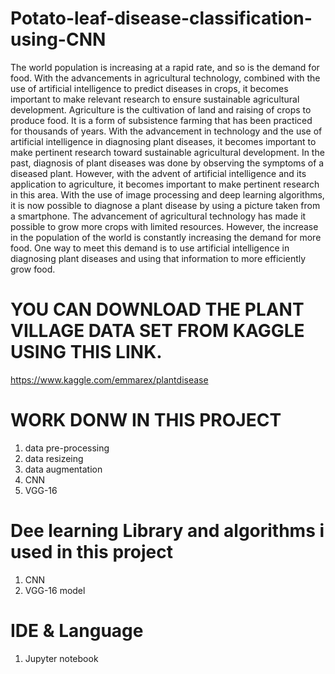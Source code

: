 # Potato-leaf-disease-classification-using-CNN

The world population is increasing at a rapid rate, and so is the demand for food. With the advancements in agricultural technology, combined with the use of artificial intelligence to predict diseases in crops, it becomes important to make relevant research to ensure sustainable agricultural development.
Agriculture is the cultivation of land and raising of crops to produce food. It is a form of subsistence farming that has been practiced for thousands of years. With the advancement in technology and the use of artificial intelligence in diagnosing plant diseases, it becomes important to make pertinent research toward sustainable agricultural development.
In the past, diagnosis of plant diseases was done by observing the symptoms of a diseased plant. However, with the advent of artificial intelligence and its application to agriculture, it becomes important to make pertinent research in this area. With the use of image processing and deep learning algorithms, it is now possible to diagnose a plant disease by using a picture taken from a smartphone.
The advancement of agricultural technology has made it possible to grow more crops with limited resources. However, the increase in the population of the world is constantly increasing the demand for more food. One way to meet this demand is to use artificial intelligence in diagnosing plant diseases and using that information to more efficiently grow food.

# YOU CAN DOWNLOAD THE PLANT VILLAGE DATA SET FROM KAGGLE USING THIS LINK.

https://www.kaggle.com/emmarex/plantdisease

# WORK DONW IN THIS PROJECT

1. data pre-processing
2. data resizeing
3. data augmentation
4. CNN
5. VGG-16 

# Dee learning Library and algorithms i used in this project

1. CNN 
2. VGG-16 model

# IDE & Language

1. Jupyter notebook  

